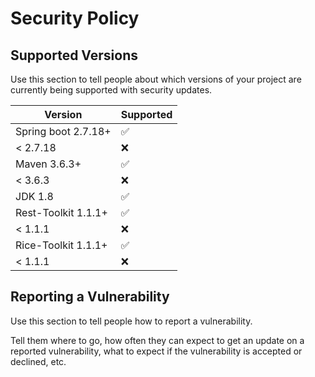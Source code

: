 # Security Policy

## Supported Versions

Use this section to tell people about which versions of your project are
currently being supported with security updates.

| Version             | Supported          |
|---------------------| ------------------ |
| Spring boot 2.7.18+ | :white_check_mark: |
| < 2.7.18            | :x:                |
| Maven 3.6.3+        | :white_check_mark: |
| < 3.6.3             | :x:                |
| JDK 1.8             | :white_check_mark: |               |
| Rest-Toolkit 1.1.1+ | :white_check_mark: |
| < 1.1.1             | :x: 
| Rice-Toolkit 1.1.1+ | :white_check_mark: |
| < 1.1.1             | :x: 

## Reporting a Vulnerability

Use this section to tell people how to report a vulnerability.

Tell them where to go, how often they can expect to get an update on a
reported vulnerability, what to expect if the vulnerability is accepted or
declined, etc.
